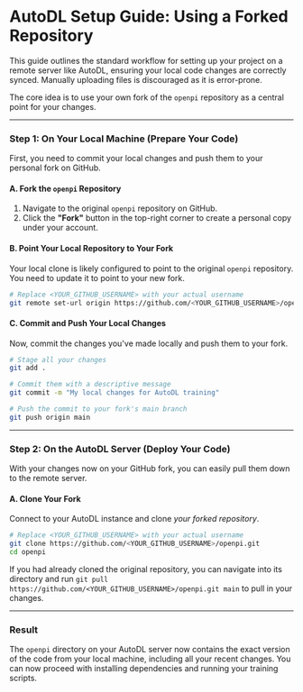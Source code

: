 # AutoDL Setup Guide: Using a Forked Repository

This guide outlines the standard workflow for setting up your project on a remote server like AutoDL, ensuring your local code changes are correctly synced. Manually uploading files is discouraged as it is error-prone.

The core idea is to use your own fork of the `openpi` repository as a central point for your changes.

---

### Step 1: On Your Local Machine (Prepare Your Code)

First, you need to commit your local changes and push them to your personal fork on GitHub.

#### A. Fork the `openpi` Repository

1.  Navigate to the original `openpi` repository on GitHub.
2.  Click the **"Fork"** button in the top-right corner to create a personal copy under your account.

#### B. Point Your Local Repository to Your Fork

Your local clone is likely configured to point to the original `openpi` repository. You need to update it to point to your new fork.

```bash
# Replace <YOUR_GITHUB_USERNAME> with your actual username
git remote set-url origin https://github.com/<YOUR_GITHUB_USERNAME>/openpi.git
```

#### C. Commit and Push Your Local Changes

Now, commit the changes you've made locally and push them to your fork.

```bash
# Stage all your changes
git add .

# Commit them with a descriptive message
git commit -m "My local changes for AutoDL training"

# Push the commit to your fork's main branch
git push origin main
```

---

### Step 2: On the AutoDL Server (Deploy Your Code)

With your changes now on your GitHub fork, you can easily pull them down to the remote server.

#### A. Clone Your Fork

Connect to your AutoDL instance and clone *your forked repository*.

```bash
# Replace <YOUR_GITHUB_USERNAME> with your actual username
git clone https://github.com/<YOUR_GITHUB_USERNAME>/openpi.git
cd openpi
```

If you had already cloned the original repository, you can navigate into its directory and run `git pull https://github.com/<YOUR_GITHUB_USERNAME>/openpi.git main` to pull in your changes.

---

### Result

The `openpi` directory on your AutoDL server now contains the exact version of the code from your local machine, including all your recent changes. You can now proceed with installing dependencies and running your training scripts.
